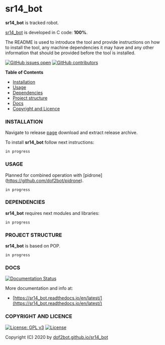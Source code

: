 # sr14_bot

**sr14_bot** is tracked robot.

[sr14_bot](https://en.wikipedia.org/wiki/Category:Tracked_robots) is developed in C code: **100%**.

The README is used to introduce the tool and provide instructions on
how to install the tool, any machine dependencies it may have and any
other information that should be provided before the tool is installed.

[![GitHub issues open](https://img.shields.io/github/issues/dof2bot/sr14_bot.svg)](https://github.com/dof2bot/sr14_bot/issues)
 [![GitHub contributors](https://img.shields.io/github/contributors/dof2bot/sr14_bot.svg)](https://github.com/dof2bot/sr14_bot/graphs/contributors)

<!-- START doctoc -->
**Table of Contents**

- [Installation](#installation)
- [Usage](#usage)
- [Dependencies](#dependencies)
- [Project structure](#project-structure)
- [Docs](#docs)
- [Copyright and Licence](#copyright-and-licence)
<!-- END doctoc -->

### INSTALLATION

Navigate to release [page](https://github.com/dof2bot/sr14_bot/releases) download and extract release archive.

To install **sr14_bot** follow next instructions:
```
in progress
```

### USAGE

Planned for combined operation with [pidrone] (https://github.com/dof2bot/pidrone).
```
in progress
```

### DEPENDENCIES

**sr14_bot** requires next modules and libraries:
```
in progress
```

### PROJECT STRUCTURE

**sr14_bot** is based on POP.
```
in progress
```

### DOCS

[![Documentation Status](https://readthedocs.org/projects/sr14_bot/badge/?version=latest)](https://sr14_bot.readthedocs.io/projects/sr14_bot/en/latest/?badge=latest)

More documentation and info at:
* [https://sr14_bot.readthedocs.io/en/latest/](https://sr14_bot.readthedocs.io/en/latest/)

### COPYRIGHT AND LICENCE

[![License: GPL v3](https://img.shields.io/badge/License-GPLv3-blue.svg)](https://www.gnu.org/licenses/gpl-3.0) [![License](https://img.shields.io/badge/License-Apache%202.0-blue.svg)](https://opensource.org/licenses/Apache-2.0)

Copyright (C) 2020 by [dof2bot.github.io/sr14_bot](https://dof2bot.github.io/sr14_bot)


